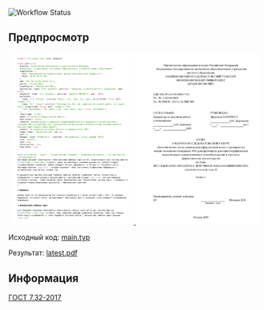 ![Workflow Status](https://github.com/F0rgenet/typst-g7-32/actions/workflows/ci.yml/badge.svg)
## Предпросмотр
<p align="center">
    <a href="template/main.typ">
        <img src="https://github.com/F0rgenet/typst-g7-32/blob/preview/source.png" alt="Source" width="48%">
    </a>
    <a href="https://github.com/F0rgenet/typst-g7-32/blob/preview/main.pdf">
        <img src="https://github.com/F0rgenet/typst-g7-32/blob/preview/preview.png" alt="Preview" width="48%">
    </a>
</p>

Исходный код: [main.typ](template/main.typ)

Результат: [latest.pdf](assets/preview/latest.pdf)

## Информация
[ГОСТ 7.32-2017](assets/ГОСТ%207.32-2017.pdf)

